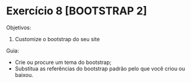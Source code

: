 # Exercício 8 [BOOTSTRAP 2]

Objetivos:
 1. Customize o bootstrap do seu site

Guia:
* Crie ou procure um tema do bootstrap;
* Substitua as referências do bootstrap padrão pelo que você criou ou baixou.